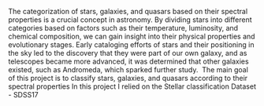 The categorization of stars, galaxies, and quasars based on their spectral properties is a crucial concept in astronomy.
By dividing stars into different categories based on factors such as their temperature, luminosity, and chemical composition, we can gain insight into their physical properties and evolutionary stages.
Early cataloging efforts of stars and their positioning in the sky led to the discovery that they were part of our own galaxy, and as telescopes became more advanced, it was determined that other galaxies existed, such as Andromeda, which sparked further study. 
The main goal of this project is to  classify stars, galaxies, and quasars according to their spectral properties
In this project I relied on the Stellar classification Dataset - SDSS17



